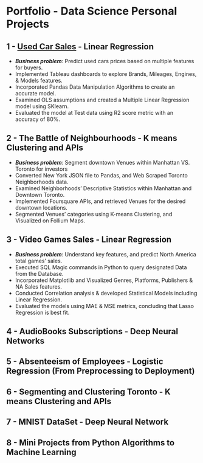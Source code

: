 # Portfolio - Data Science Personal Projects

## 1 - [Used Car Sales](https://nbviewer.jupyter.org/github.com/Mido-a91/Portfolio/blob/master/Used%20Cars%20Sales%20-%20Linear%20Regression.ipynb) - Linear Regression 
* ***Business problem***: Predict used cars prices based on multiple features for buyers.
* Implemented Tableau dashboards to explore Brands, Mileages, Engines, & Models features.
* Incorporated Pandas Data Manipulation Algorithms to create an accurate model.
* Examined OLS assumptions and created a Multiple Linear Regression model using SKlearn.
* Evaluated the model at Test data using R2 score metric with an accuracy of 80%.

## 2 - The Battle of Neighbourhoods - K means Clustering and APIs
* ***Business problem***: Segment downtown Venues within Manhattan VS. Toronto for investors
* Converted New York JSON file to Pandas, and Web Scraped Toronto Neighborhoods data.
* Examined Neighborhoods’ Descriptive Statistics within Manhattan and Downtown Toronto.
* Implemented Foursquare APIs, and retrieved Venues for the desired downtown locations.
* Segmented Venues’ categories using K-means Clustering, and Visualized on Follium Maps.

## 3 - Video Games Sales - Linear Regression
* ***Business problem***: Understand key features, and predict North America total games’ sales.
* Executed SQL Magic commands in Python to query designated Data from the Database.
* Incorporated Matplotlib and Visualized Genres, Platforms, Publishers & NA Sales features.
* Conducted Correlation analysis & developed Statistical Models including Linear Regression.
* Evaluated the models using MAE & MSE metrics, concluding that Lasso Regression is best fit.

## 4 - AudioBooks Subscriptions - Deep Neural Networks

## 5 - Absenteeism of Employees - Logistic Regression (From Preprocessing to Deployment)

## 6 - Segmenting and Clustering Toronto - K means Clustering and APIs

## 7 - MNIST DataSet - Deep Neural Network

## 8 - Mini Projects from Python Algorithms to Machine Learning
